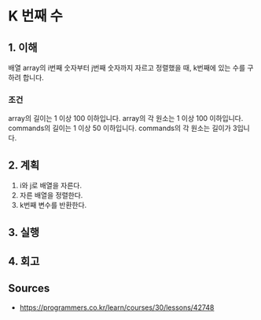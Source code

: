 # K 번째 수 

## 1. 이해

배열 array의 i번째 숫자부터 j번째 숫자까지 자르고 정렬했을 때, k번째에 있는 수를 구하려 합니다.

### 조건

array의 길이는 1 이상 100 이하입니다.
array의 각 원소는 1 이상 100 이하입니다.
commands의 길이는 1 이상 50 이하입니다.
commands의 각 원소는 길이가 3입니다.

## 2. 계획

1. i와 j로 배열을 자른다.
2. 자른 배열을 정렬한다.
3. k번째 변수를 반환한다.

## 3. 실행

## 4. 회고

## Sources

* <https://programmers.co.kr/learn/courses/30/lessons/42748>

